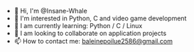 - 👋 Hi, I'm @Insane-Whale
- 👀 I'm interested in Python, C and video game development
- 🌱 I am currently learning: Python / C / Linux
- 💞️ I am looking to collaborate on application projects
- 📫 How to contact me: baleinepoilue2586@gmail.com
<!---
Insane-Whale/Insane-Whale is a ✨ special ✨ repository because its `README.md` (this file) appears on your GitHub profile.
You can click the Preview link to take a look at your changes.

- 👋 Hi, I'm @Insane-Whale
- 👀 I'm interested in Python and video game development
- 🌱 I am currently learning: Python / Unity / Java
- 💞️ I am looking to collaborate on game or application projects
- 📫 How to contact me: baleinepoilue2586@gmail.com
--->
